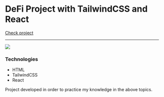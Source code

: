 # DeFi Project with TailwindCSS and React

[Check project](https://mateuscodes.github.io/defi-crypto-react-tailwind/)

---

![](https://i.imgur.com/RcWuh3U.png)

### Technologies
- HTML
- TailwindCSS
- React

Project developed in order to practice my knowledge in the above topics.
